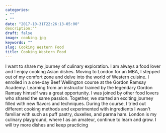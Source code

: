 ```yaml
---
categories:
- ""
- ""
date: "2017-10-31T22:26:13-05:00"
description:""
draft: false
image: cooking.jpg
keywords: ""
slug: Cooking Western Food
title: Cooking Western Food
---
```

I want to share my journey of culinary exploration. I am always a food lover and I enjoy cooking Asian dishes.
Moving to London for an MBA, I stepped out of my comfort zone and delve into the world of Western cuisine.
I enrolled in a one-day Beef Wellington course at the Gordon Ramsay Academy. Learning from an instructor trained by the legendary Gordon Ramsay himself was a great opportunity.
I was joined by other food lovers who shared the same passion. Together, we started an exciting journey filled with new flavors and techniques. 
During the course, I tried out different cooking methods and experimented with ingredients I wasn't familiar with such as puff pastry, duxelles, and parma ham.
London is my culinary playground, where I as an amateur, continue to learn and grow. I will try more dishes and keep practicing